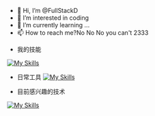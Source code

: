 - 👋 Hi, I’m @FullStackD
- 👀 I’m interested in coding
- 🌱 I’m currently learning ...
- 📫 How to reach me?No No No you can't 2333

<!---
FullStackD/FullStackD is a ✨ special ✨ repository because its `README.md` (this file) appears on your GitHub profile.
You can click the Preview link to take a look at your changes.
--->
- 我的技能

[![My Skills](https://skillicons.dev/icons?i=java,spring,mysql,redis,python,github,linux&theme=light)](https://skillicons.dev)

- 日常工具
[![My Skills](https://skillicons.dev/icons?i=idea,obsidian,postman,pycharm,sublime,windows&theme=light)](https://skillicons.dev)

- 目前感兴趣的技术

[![My Skills](https://skillicons.dev/icons?i=electron,figma,flutter,go,grafana,prometheus,kafka,docker,kubernetes,&theme=light)](https://skillicons.dev)
